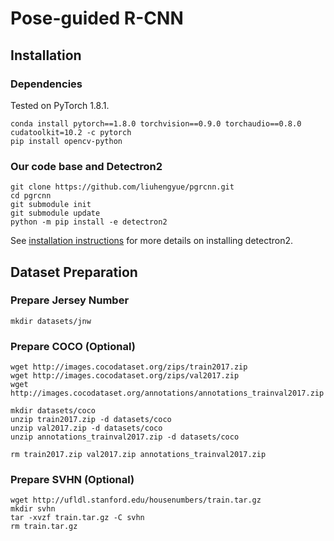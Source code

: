 # Pose-guided R-CNN

## Installation

### Dependencies

Tested on PyTorch 1.8.1.

```
conda install pytorch==1.8.0 torchvision==0.9.0 torchaudio==0.8.0 cudatoolkit=10.2 -c pytorch
pip install opencv-python
```



### Our code base and Detectron2

```
git clone https://github.com/liuhengyue/pgrcnn.git
cd pgrcnn
git submodule init
git submodule update
python -m pip install -e detectron2
```

See [installation instructions](https://detectron2.readthedocs.io/tutorials/install.html) for more details on installing detectron2.


## Dataset Preparation

### Prepare Jersey Number

```
mkdir datasets/jnw
```

### Prepare COCO (Optional)
```
wget http://images.cocodataset.org/zips/train2017.zip
wget http://images.cocodataset.org/zips/val2017.zip
wget http://images.cocodataset.org/annotations/annotations_trainval2017.zip

mkdir datasets/coco
unzip train2017.zip -d datasets/coco
unzip val2017.zip -d datasets/coco
unzip annotations_trainval2017.zip -d datasets/coco

rm train2017.zip val2017.zip annotations_trainval2017.zip
```
### Prepare SVHN (Optional)
```
wget http://ufldl.stanford.edu/housenumbers/train.tar.gz
mkdir svhn
tar -xvzf train.tar.gz -C svhn
rm train.tar.gz
```